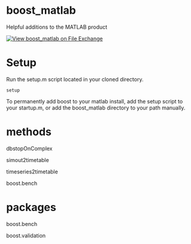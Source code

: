 # boost_matlab
Helpful additions to the MATLAB product

[![View boost_matlab on File Exchange](https://www.mathworks.com/matlabcentral/images/matlab-file-exchange.svg)](https://www.mathworks.com/matlabcentral/fileexchange/79978-boost_matlab)

# Setup
Run the setup.m script located in your cloned directory.
```
setup
```

To permanently add boost to your matlab install, add the setup script to your
startup.m, or add the boost_matlab directory to your path manually.

# methods
dbstopOnComplex

simout2timetable

timeseries2timetable

boost.bench

# packages
boost.bench

boost.validation
